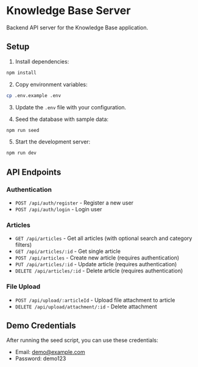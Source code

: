 # Knowledge Base Server

Backend API server for the Knowledge Base application.

## Setup

1. Install dependencies:
```bash
npm install
```

2. Copy environment variables:
```bash
cp .env.example .env
```

3. Update the `.env` file with your configuration.

4. Seed the database with sample data:
```bash
npm run seed
```

5. Start the development server:
```bash
npm run dev
```

## API Endpoints

### Authentication
- `POST /api/auth/register` - Register a new user
- `POST /api/auth/login` - Login user

### Articles
- `GET /api/articles` - Get all articles (with optional search and category filters)
- `GET /api/articles/:id` - Get single article
- `POST /api/articles` - Create new article (requires authentication)
- `PUT /api/articles/:id` - Update article (requires authentication)
- `DELETE /api/articles/:id` - Delete article (requires authentication)

### File Upload
- `POST /api/upload/:articleId` - Upload file attachment to article
- `DELETE /api/upload/attachment/:id` - Delete attachment

## Demo Credentials

After running the seed script, you can use these credentials:
- Email: demo@example.com
- Password: demo123